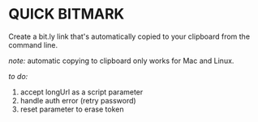 # QUICK BITMARK
Create a bit.ly link that's automatically copied to your clipboard from the command line.

*note:* automatic copying to clipboard only works for Mac and Linux.

*to do:*  
1. accept longUrl as a script parameter  
2. handle auth error (retry password)
3. reset parameter to erase token 
